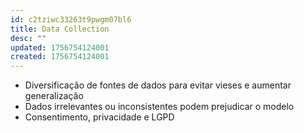 ```yaml
---
id: c2tziwc33263t9pwgm07bl6
title: Data Collection
desc: ""
updated: 1756754124001
created: 1756754124001
---
```


- Diversificação de fontes de dados para evitar vieses e aumentar generalização
- Dados irrelevantes ou inconsistentes podem prejudicar o modelo
- Consentimento, privacidade e LGPD

